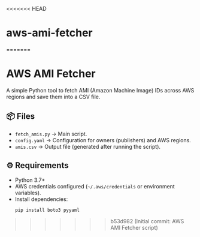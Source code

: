 <<<<<<< HEAD
# aws-ami-fetcher
=======
# AWS AMI Fetcher

A simple Python tool to fetch AMI (Amazon Machine Image) IDs across AWS regions and save them into a CSV file.

## 📦 Files
- `fetch_amis.py` → Main script.
- `config.yaml` → Configuration for owners (publishers) and AWS regions.
- `amis.csv` → Output file (generated after running the script).

## ⚙️ Requirements
- Python 3.7+
- AWS credentials configured (`~/.aws/credentials` or environment variables).
- Install dependencies:
  ```bash
  pip install boto3 pyyaml
>>>>>>> b53d982 (Initial commit: AWS AMI Fetcher script)
